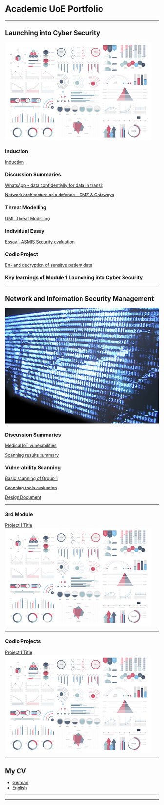 # Academic UoE Portfolio

---


## Launching into Cyber Security 
<img src="images/dummy_thumbnail.jpg?raw=true"/>


### Induction 
[Induction](/Induction.md)

### Discussion Summaries
[WhatsApp - data confidentially for data in transit](/Unit1.md)

[Network architecture as a defence – DMZ & Gateways](/Unit2.md)

### Threat Modelling
[UML Threat Modelling](/UML.md)

### Individual  Essay
[Essay - ASMIS Security evaluation](/essay.md)

### Codio Project
[En- and decryption of sensitve patient data](/codio.md)

### Key learnings of Module 1 Launching into Cyber Security 

---
## Network and Information Security Management
<img src="images/digital.jpg?raw=true"/>

### Discussion Summaries
[Medical IoT vunerabilities](/medical.md)

[Scanning results summary](/scanningsum.md)

### Vulnerability Scanning
[Basic scanning of Group 1](/scangroup.md)

[Scanning tools evaluation](/scantool.md)

[Design Document](/Designdoc.md)

---
### 3rd Module 

[Project 1 Title](/sample_page)
<img src="images/dummy_thumbnail.jpg?raw=true"/>

---
### Codio Projects 

[Project 1 Title](/sample_page)
<img src="images/dummy_thumbnail.jpg?raw=true"/>
          
---

## My CV  

- [German](/pdf/CV_Linhoff.pdf)
- [English](/pdf/CV_Linhoff.pdf)

---




---

